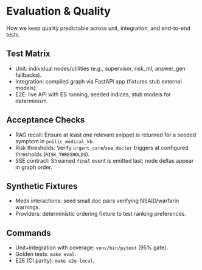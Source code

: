 # Evaluation & Quality

How we keep quality predictable across unit, integration, and end-to-end tests.

## Test Matrix

- Unit: individual nodes/utilities (e.g., supervisor, risk_ml, answer_gen fallbacks).
- Integration: compiled graph via FastAPI app (fixtures stub external models).
- E2E: live API with ES running, seeded indices, stub models for determinism.

## Acceptance Checks

- RAG recall: Ensure at least one relevant snippet is returned for a seeded symptom in `public_medical_kb`.
- Risk thresholds: Verify `urgent_care`/`see_doctor` triggers at configured thresholds (`RISK_THRESHOLDS`).
- SSE contract: Streamed `final` event is emitted last; node deltas appear in graph order.

## Synthetic Fixtures

- Meds interactions: seed small doc pairs verifying NSAID/warfarin warnings.
- Providers: deterministic ordering fixture to test ranking preferences.

## Commands

- Unit+integration with coverage: `venv/bin/pytest` (95% gate).
- Golden tests: `make eval`.
- E2E (CI parity): `make e2e-local`.
